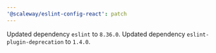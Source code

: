 ```yaml
---
'@scaleway/eslint-config-react': patch
---
```


Updated dependency `eslint` to `8.36.0`.
Updated dependency `eslint-plugin-deprecation` to `1.4.0`.

